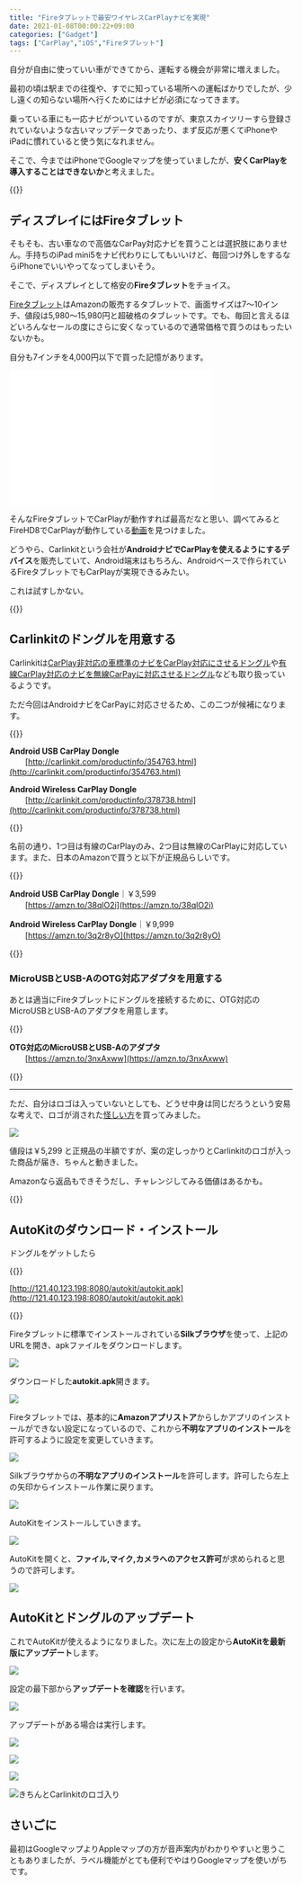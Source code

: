 ```yaml
---
title: "Fireタブレットで最安ワイヤレスCarPlayナビを実現"
date: 2021-01-08T00:00:22+09:00
categories: ["Gadget"]
tags: ["CarPlay","iOS","Fireタブレット"]
---
```


自分が自由に使っていい車ができてから、運転する機会が非常に増えました。

最初の頃は駅までの往復や、すでに知っている場所への運転ばかりでしたが、少し遠くの知らない場所へ行くためにはナビが必須になってきます。

乗っている車にも一応ナビがついているのですが、東京スカイツリーすら登録されていないような古いマップデータであったり、まず反応が悪くてiPhoneやiPadに慣れていると使う気になれません。

そこで、今まではiPhoneでGoogleマップを使っていましたが、<b>安くCarPlayを導入することはできないか</b>と考えました。

{{<ad>}}

## ディスプレイにはFireタブレット

そもそも、古い車なので高価なCarPay対応ナビを買うことは選択肢にありません。手持ちのiPad mini5をナビ代わりにしてもいいけど、毎回つけ外しをするならiPhoneでいいやってなってしまいそう。

そこで、ディスプレイとして格安の<b>Fireタブレット</b>をチョイス。

[Fireタブレット](https://amzn.to/2Xsg026)はAmazonの販売するタブレットで、画面サイズは7〜10インチ、値段は5,980〜15,980円と超破格のタブレットです。でも、毎回と言えるほどいろんなセールの度にさらに安くなっているので通常価格で買うのはもったいないかも。

自分も7インチを4,000円以下で買った記憶があります。

<iframe style="width:120px;height:240px;" marginwidth="0" marginheight="0" scrolling="no" frameborder="0" src="//rcm-fe.amazon-adsystem.com/e/cm?lt1=_blank&bc1=FFFFFF&IS2=1&bg1=FFFFFF&fc1=000000&lc1=0000FF&t=y2001920t-22&o=9&p=8&l=as4&m=amazon&f=ifr&ref=as_ss_li_til&asins=B07JQP28TN&linkId=5e8253d7700779d47f4aeb827acb9cfe"></iframe><iframe style="width:120px;height:240px;" marginwidth="0" marginheight="0" scrolling="no" frameborder="0" src="//rcm-fe.amazon-adsystem.com/e/cm?lt1=_blank&bc1=FFFFFF&IS2=1&bg1=FFFFFF&fc1=000000&lc1=0000FF&t=y2001920t-22&o=9&p=8&l=as4&m=amazon&f=ifr&ref=as_ss_li_til&asins=B07WJSJ28X&linkId=7559d00d13e61d7c3544b81c54c5308d"></iframe><iframe style="width:120px;height:240px;" marginwidth="0" marginheight="0" scrolling="no" frameborder="0" src="//rcm-fe.amazon-adsystem.com/e/cm?lt1=_blank&bc1=FFFFFF&IS2=1&bg1=FFFFFF&fc1=000000&lc1=0000FF&t=y2001920t-22&o=9&p=8&l=as4&m=amazon&f=ifr&ref=as_ss_li_til&asins=B07KD6TPT6&linkId=ca2d11e6e0605af22d8b56840c05c274"></iframe>

そんなFireタブレットでCarPlayが動作すれば最高だなと思い、調べてみるとFireHD8でCarPlayが動作している[動画](https://youtu.be/yqSm5vlLCfo)を見つけました。

どうやら、Carlinkitという会社が<b>AndroidナビでCarPlayを使えるようにするデバイス</b>を販売していて、Android端末はもちろん、Androidベースで作られているFireタブレットでもCarPlayが実現できるみたい。

これは試すしかない。

{{<ad>}}

## Carlinkitのドングルを用意する

Carlinkitは[CarPlay非対応の車標準のナビをCarPlay対応にさせるドングル](http://carlinkit.com/ycpsj)や[有線CarPlay対応のナビを無線CarPayに対応させるドングル](http://carlinkit.com/productinfo/447590.html)なども取り扱っているようです。

ただ今回はAndroidナビをCarPayに対応させるため、この二つが候補になります。

{{<bg>}}

**Android USB CarPlay Dongle**<br>　　[http://carlinkit.com/productinfo/354763.html](http://carlinkit.com/productinfo/354763.html)

**Android Wireless CarPlay Dongle**<br>　　[http://carlinkit.com/productinfo/378738.html](http://carlinkit.com/productinfo/378738.html)

{{<bg-end>}}

名前の通り、1つ目は有線のCarPlayのみ、2つ目は無線のCarPlayに対応しています。また、日本のAmazonで買うと以下が正規品らしいです。

{{<bg>}}

**Android USB CarPlay Dongle**｜￥3,599<br>　　[https://amzn.to/38qlO2i](https://amzn.to/38qlO2i)

**Android Wireless CarPlay Dongle**｜￥9,999<br>　　[https://amzn.to/3q2r8yO](https://amzn.to/3q2r8yO)

{{<bg-end>}}

### MicroUSBとUSB-AのOTG対応アダプタを用意する

あとは適当にFireタブレットにドングルを接続するために、OTG対応のMicroUSBとUSB-Aのアダプタを用意します。

{{<bg>}}

**OTG対応のMicroUSBとUSB-Aのアダプタ**<br>　　[https://amzn.to/3nxAxww](https://amzn.to/3nxAxww)

{{<bg-end>}}

***

ただ、自分はロゴは入っていないとしても、どうせ中身は同じだろうという安易な考えで、ロゴが消された[怪しい方](https://amzn.to/2LjTu8T)を買ってみました。

![](../../../images/fire-carplay-0.jpg)

値段は￥5,299 と正規品の半額ですが、案の定しっかりとCarlinkitのロゴが入った商品が届き、ちゃんと動きました。

Amazonなら返品もできそうだし、チャレンジしてみる価値はあるかも。

{{<ad>}}

## AutoKitのダウンロード・インストール

ドングルをゲットしたら

{{<bg>}}

[http://121.40.123.198:8080/autokit/autokit.apk](http://121.40.123.198:8080/autokit/autokit.apk)

{{<bg-end>}}

Fireタブレットに標準でインストールされている<b>Silkブラウザ</b>を使って、上記のURLを開き、apkファイルをダウンロードします。

![](../../../images/fire-carplay-1.jpg)

ダウンロードした<b>autokit.apk</b>開きます。

![](../../../images/fire-carplay-2.jpg)

Fireタブレットでは、基本的に**Amazonアプリストア**からしかアプリのインストールができない設定になっているので、これから<b>不明なアプリのインストール</b>を許可するように設定を変更していきます。

![](../../../images/fire-carplay-3.jpg)

Silkブラウザからの<b>不明なアプリのインストール</b>を許可します。許可したら左上の矢印からインストール作業に戻ります。

![](../../../images/fire-carplay-4.jpg)

AutoKitをインストールしていきます。

![](../../../images/fire-carplay-5.jpg)

AutoKitを開くと、<b>ファイル,マイク,カメラへのアクセス許可</b>が求められると思うので許可します。

![](../../../images/Screenshot_20210110-003947_1.jpg)

## AutoKitとドングルのアップデート

これでAutoKitが使えるようになりました。次に左上の設定から<b>AutoKitを最新版にアップデート</b>します。

![](../../../images/Screenshot_20210110-020335-2.jpg)

設定の最下部から**アップデートを確認**を行います。

![](../../../images/Screenshot_20210110-020442-2.jpg)

アップデートがある場合は実行します。

![](../../../images/Screenshot_20210110-020508-2.jpg)

![](../../../images/Screenshot_20210110-020540.jpg)

![](../../../images/fire-carplay-5.jpg)



![きちんとCarlinkitのロゴ入り](../../../images/FullSizeRender.jpg)

## さいごに

最初はGoogleマップよりAppleマップの方が音声案内がわかりやすいと思うこともありましたが、ラベル機能がとても便利でやはりGoogleマップを使いがちです。